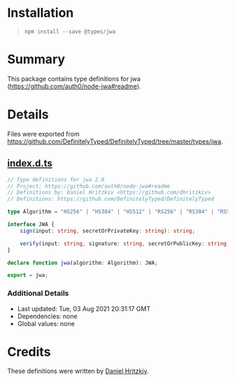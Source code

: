 # Installation
> `npm install --save @types/jwa`

# Summary
This package contains type definitions for jwa (https://github.com/auth0/node-jwa#readme).

# Details
Files were exported from https://github.com/DefinitelyTyped/DefinitelyTyped/tree/master/types/jwa.
## [index.d.ts](https://github.com/DefinitelyTyped/DefinitelyTyped/tree/master/types/jwa/index.d.ts)
````ts
// Type definitions for jwa 2.0
// Project: https://github.com/auth0/node-jwa#readme
// Definitions by: Daniel Hritzkiv <https://github.com/dhritzkiv>
// Definitions: https://github.com/DefinitelyTyped/DefinitelyTyped

type Algorithm = "HS256" | "HS384" | "HS512" | "RS256" | "RS384" | "RS512" | "PS256" | "PS384" | "PS512" | "ES256" | "ES384" | "ES512" | "none";

interface JWA {
    sign(input: string, secretOrPrivateKey: string): string;

    verify(input: string, signature: string, secretOrPublicKey: string): boolean;
}

declare function jwa(algorithm: Algorithm): JWA;

export = jwa;

````

### Additional Details
 * Last updated: Tue, 03 Aug 2021 20:31:17 GMT
 * Dependencies: none
 * Global values: none

# Credits
These definitions were written by [Daniel Hritzkiv](https://github.com/dhritzkiv).
